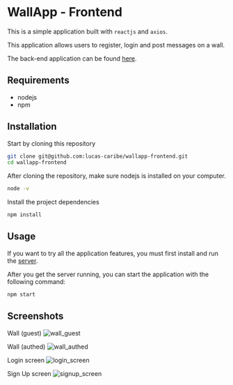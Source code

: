 
# WallApp - Frontend

This is a simple application built with `reactjs` and `axios`.

This application allows users to register, login and post messages on a wall.

The back-end application can be found [here](https://github.com/lucas-caribe/wallapp-backend).

## Requirements

- nodejs
- npm

## Installation

Start by cloning this repository
```bash
git clone git@github.com:lucas-caribe/wallapp-frontend.git
cd wallapp-frontend
```
After cloning the repository, make sure nodejs is installed on your computer.

```bash
node -v
```
Install the project dependencies
```bash
npm install
```
## Usage

If you want to try all the application features, you must first install and run the [server](https://github.com/lucas-caribe/wallapp-backend).  
  
After you get the server running, you can start the application with the following command:  
```bash 
npm start  
```

## Screenshots
Wall (guest)
![wall_guest](https://user-images.githubusercontent.com/10157033/141980668-252e15c1-5a43-48fb-9dde-b1ec719a8ac9.png)

Wall (authed)
![wall_authed](https://user-images.githubusercontent.com/10157033/141981316-de7a18cb-814e-48b3-b829-8f689c09f397.png)

Login screen
![login_screen](https://user-images.githubusercontent.com/10157033/141981542-19735b96-a550-462d-bf74-78bf5055d9f5.png)

Sign Up screen
![signup_screen](https://user-images.githubusercontent.com/10157033/141981687-2d5fde94-4a03-48c0-ae67-1628109b5091.png)
